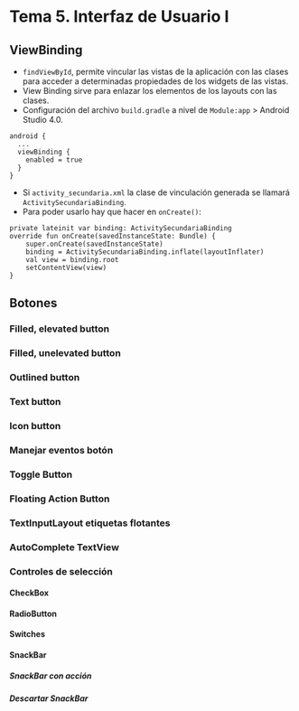 # Tema 5. Interfaz de Usuario I

## ViewBinding
- ``findViewById``, permite vincular las vistas de la aplicación con las clases para acceder a determinadas propiedades de los widgets de las
vistas.
- View Binding sirve para enlazar los elementos de los layouts con las clases.
- Configuración del archivo ``build.gradle`` a nivel de ``Module:app`` > Android Studio 4.0.
````
android {
  ...
  viewBinding {
    enabled = true
  }
}
````

- Si ``activity_secundaria.xml`` la clase de vinculación generada se llamará ``ActivitySecundariaBinding``.
- Para poder usarlo hay que hacer en ``onCreate()``:

````
private lateinit var binding: ActivitySecundariaBinding
override fun onCreate(savedInstanceState: Bundle) {
    super.onCreate(savedInstanceState)
    binding = ActivitySecundariaBinding.inflate(layoutInflater)
    val view = binding.root
    setContentView(view)
}
````

## Botones

### Filled, elevated button

### Filled, unelevated button

### Outlined button

### Text button

### Icon button

### Manejar eventos botón

### Toggle Button

### Floating Action Button

### TextInputLayout etiquetas flotantes

### AutoComplete TextView

### Controles de selección

#### CheckBox

#### RadioButton

#### Switches

#### SnackBar

##### SnackBar con acción

##### Descartar SnackBar
